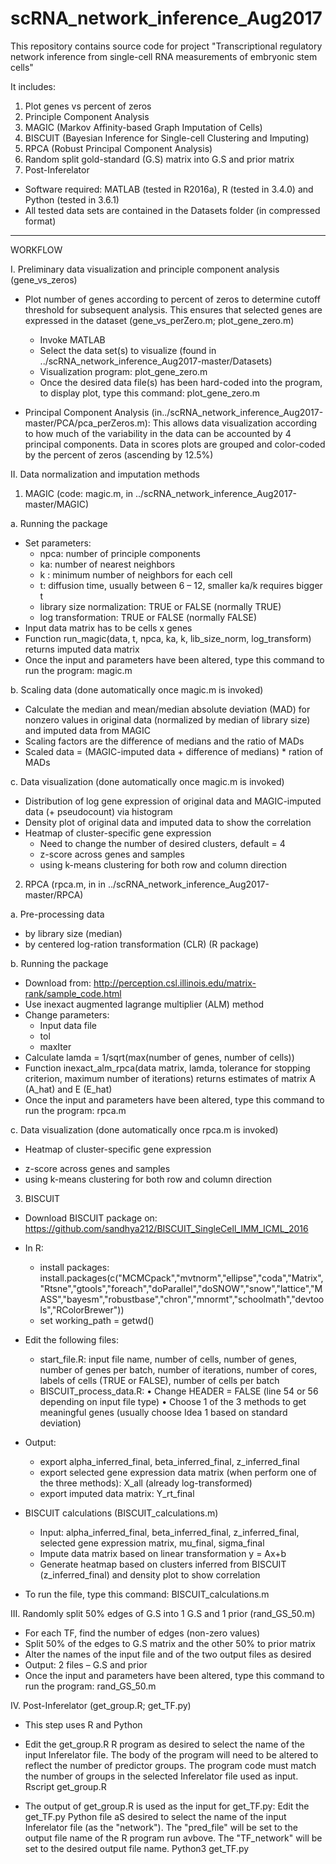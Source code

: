 # scRNA_network_inference_Aug2017
This repository contains source code for project "Transcriptional regulatory network inference from single-cell RNA measurements of embryonic stem cells" 

It includes:
1. Plot genes vs percent of zeros 
2. Principle Component Analysis 
3. MAGIC (Markov Affinity-based Graph Imputation of Cells) 
4. BISCUIT (Bayesian Inference for Single-cell Clustering and Imputing)
5. RPCA (Robust Principal Component Analysis)
6. Random split gold-standard (G.S) matrix into G.S and prior matrix 
7. Post-Inferelator

* Software required: MATLAB (tested in R2016a), R (tested in 3.4.0) and Python (tested in 3.6.1)
* All tested data sets are contained in the Datasets folder (in compressed format)

-----------
WORKFLOW

I. Preliminary data visualization and principle component analysis (gene_vs_zeros)
- Plot number of genes according to percent of zeros to determine cutoff threshold for subsequent analysis. This ensures that selected genes are expressed in the dataset (gene_vs_perZero.m; plot_gene_zero.m)
  + Invoke MATLAB
  + Select the data set(s) to visualize (found in ../scRNA_network_inference_Aug2017-master/Datasets)
  + Visualization program: plot_gene_zero.m 
  + Once the desired data file(s) has been hard-coded into the program, to display plot, type this command: 
plot_gene_zero.m <RET>

- Principal Component Analysis (in../scRNA_network_inference_Aug2017-master/PCA/pca_perZeros.m): This allows data visualization according to how much of the variability in the data can be accounted by 4 principal components. Data in scores plots are grouped and color-coded by the percent of zeros (ascending by 12.5%) 


II. Data normalization and imputation methods 
1. MAGIC (code: magic.m, in ../scRNA_network_inference_Aug2017-master/MAGIC)

a. Running the package
- Set parameters: 
  + npca: number of principle components 
  + ka: number of nearest neighbors 
  + k : minimum number of neighbors for each cell 
  + t: diffusion time, usually between 6 – 12, smaller ka/k requires bigger t 
  + library size normalization: TRUE or FALSE (normally TRUE)
  + log transformation: TRUE or FALSE (normally FALSE)
- Input data matrix has to be cells x genes 
- Function run_magic(data, t, npca, ka, k, lib_size_norm, log_transform) returns imputed data matrix 
- Once the input and parameters have been altered, type this command to run the program:
magic.m <RET>

b. Scaling data (done automatically once magic.m is invoked)
- Calculate the median and mean/median absolute deviation (MAD) for nonzero values in original data (normalized by median of library size) and imputed data from MAGIC
- Scaling factors are the difference of medians and the ratio of MADs
- Scaled data = (MAGIC-imputed data + difference of medians) * ration of MADs 

c. Data visualization (done automatically once magic.m is invoked)
- Distribution of log gene expression of original data and MAGIC-imputed data (+ pseudocount) via histogram 
- Density plot of original data and imputed data to show the correlation
- Heatmap of cluster-specific gene expression 
  + Need to change the number of desired clusters, default = 4 
  + z-score across genes and samples 
  + using k-means clustering for both row and column direction 

2. RPCA (rpca.m, in in ../scRNA_network_inference_Aug2017-master/RPCA)

a. Pre-processing data 
- by library size (median) 
- by centered log-ration transformation (CLR) (R package)

b. Running the package 
- Download from: 
http://perception.csl.illinois.edu/matrix-rank/sample_code.html
- Use inexact augmented lagrange multiplier (ALM) method
- Change parameters:
  + Input data file 
  + tol 
  + maxIter 
- Calculate lamda = 1/sqrt(max(number of genes, number of cells))
- Function inexact_alm_rpca(data matrix, lamda, tolerance for stopping criterion, maximum number of iterations) returns estimates of matrix A (A_hat) and E (E_hat)
- Once the input and parameters have been altered, type this command to run the program:
rpca.m <RET>

c. Data visualization (done automatically once rpca.m is invoked)
- Heatmap of cluster-specific gene expression 
+ z-score across genes and samples 
+ using k-means clustering for both row and column direction 

3. BISCUIT
- Download BISCUIT package on: https://github.com/sandhya212/BISCUIT_SingleCell_IMM_ICML_2016
- In R:
  + install packages: install.packages(c("MCMCpack","mvtnorm","ellipse","coda","Matrix","Rtsne","gtools","foreach","doParallel","doSNOW","snow","lattice","MASS","bayesm","robustbase","chron","mnormt","schoolmath","devtools","RColorBrewer"))
  + set working_path = getwd()
- Edit the following files:
  + start_file.R: input file name, number of cells, number of genes, number of genes per batch, number of iterations, number of cores, labels of cells (TRUE or FALSE), number of cells per batch
  + BISCUIT_process_data.R: 
    •	Change HEADER = FALSE (line 54 or 56 depending on input file type)
    •	Choose 1 of the 3 methods to get meaningful genes (usually choose Idea 1 based on standard deviation)
- Output:
  + export alpha_inferred_final, beta_inferred_final, z_inferred_final 
  + export selected gene expression data matrix (when perform one of the three methods): X_all (already log-transformed)
  + export imputed data matrix: Y_rt_final 

- BISCUIT calculations (BISCUIT_calculations.m)
  + Input: alpha_inferred_final, beta_inferred_final, z_inferred_final, selected gene expression matrix, mu_final, sigma_final
  + Impute data matrix based on linear transformation y = Ax+b 
  + Generate heatmap based on clusters inferred from BISCUIT (z_inferred_final) and density plot to show correlation
- To run the file, type this command: 
BISCUIT_calculations.m <RET>

III. Randomly split 50% edges of G.S into 1 G.S and 1 prior 
(rand_GS_50.m)
- For each TF, find the number of edges (non-zero values) 
- Split 50% of the edges to G.S matrix and the other 50% to prior matrix
- Alter the names of the input file and of the two output files as desired
- Output: 2 files – G.S and prior 
- Once the input and parameters have been altered, type this command to run the program:
rand_GS_50.m <RET>

IV. Post-Inferelator
(get_group.R; get_TF.py)
- This step uses R and Python
- Edit the get_group.R R program as desired to select the name of the input Inferelator file. The body of the program will need to be altered to reflect the number of predictor groups. The program code must match the number of groups in the selected Inferelator file used as input.
  Rscript get_group.R <RET>
  
- The output of get_group.R is used as the input for get_TF.py: Edit the get_TF.py Python file aS desired to select the name of the input Inferelator file (as the "network"). The "pred_file" will be set to the output file name of the R program run avbove. The "TF_network" will be set to the desired output file name.
  Python3 get_TF.py





